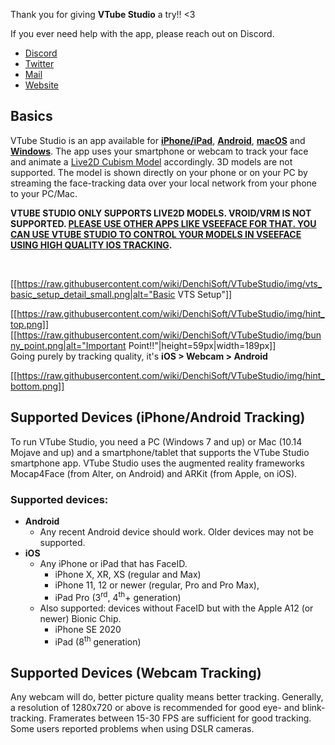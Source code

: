Thank you for giving **VTube Studio** a try!! <3

If you ever need help with the app, please reach out on Discord.

* [Discord](https://discord.gg/vtubestudio)
* [Twitter](https://twitter.com/VTubeStudio)
* [Mail](mailto:denchi@denchisoft.com)
* [Website](https://denchisoft.com)

## Basics

VTube Studio is an app available for **[iPhone/iPad](https://apps.apple.com/us/app/vtube-studio/id1511435444)**, **[Android](https://play.google.com/store/apps/details?id=com.denchi.vtubestudio)**, **[macOS](https://store.steampowered.com/app/1325860/VTube_Studio/)** and **[Windows](https://store.steampowered.com/app/1325860/VTube_Studio/)**. The app uses your smartphone or webcam to track your face and animate a [Live2D Cubism Model](https://www.live2d.com/en/) accordingly. 3D models are not supported. The model is shown directly on your phone or on your PC by streaming the face-tracking data over your local network from your phone to your PC/Mac.

**VTUBE STUDIO ONLY SUPPORTS LIVE2D MODELS. VROID/VRM IS NOT SUPPORTED. [PLEASE USE OTHER APPS LIKE VSEEFACE FOR THAT. YOU CAN USE VTUBE STUDIO TO CONTROL YOUR MODELS IN VSEEFACE USING HIGH QUALITY IOS TRACKING](https://github.com/DenchiSoft/VTubeStudio/wiki/Sending-data-to-VSeeFace/).**

<br/>

[[https://raw.githubusercontent.com/wiki/DenchiSoft/VTubeStudio/img/vts_basic_setup_detail_small.png|alt="Basic VTS Setup"]]

[[https://raw.githubusercontent.com/wiki/DenchiSoft/VTubeStudio/img/hint_top.png]]
[[https://raw.githubusercontent.com/wiki/DenchiSoft/VTubeStudio/img/bunny_point.png|alt="Important Point!!"|height=59px|width=189px]]<br/>
Going purely by tracking quality, it's **iOS \> Webcam \> Android**

[[https://raw.githubusercontent.com/wiki/DenchiSoft/VTubeStudio/img/hint_bottom.png]]

## Supported Devices (iPhone/Android Tracking)

To run VTube Studio, you need a PC (Windows 7 and up) or Mac (10.14 Mojave and up) and a smartphone/tablet that supports the VTube Studio smartphone app. VTube Studio uses the augmented reality frameworks Mocap4Face (from Alter, on Android) and ARKit (from Apple, on iOS).

### Supported devices:
* **Android**
  * Any recent Android device should work. Older devices may not be supported.
* **iOS**
  * Any iPhone or iPad that has FaceID.
    * iPhone X, XR, XS (regular and Max)
    * iPhone 11, 12 or newer (regular, Pro and Pro Max),
    * iPad Pro (3<sup>rd</sup>, 4<sup>th</sup>+ generation)
  * Also supported: devices without FaceID but with the Apple A12 (or newer) Bionic Chip.
    * iPhone SE 2020
    * iPad (8<sup>th</sup> generation)

## Supported Devices (Webcam Tracking)

Any webcam will do, better picture quality means better tracking. Generally, a resolution of 1280x720 or above is recommended for good eye- and blink-tracking. Framerates between 15-30 FPS are sufficient for good tracking. Some users reported problems when using DSLR cameras.